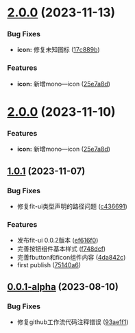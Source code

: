 # [2.0.0](https://github.com/geniusmanyxh/FitUI/compare/v1.0.2...v2.0.0) (2023-11-13)


### Bug Fixes

* **icon:** 修复未知图标 ([17c889b](https://github.com/geniusmanyxh/FitUI/commit/17c889b8e4b7172d7900bed2a285c3e720cc6316))


### Features

* **icon:** 新增mono—icon ([25e7a8d](https://github.com/geniusmanyxh/FitUI/commit/25e7a8dd095c6480cd5543266b7dc924a92d6b33))



# [2.0.0](https://github.com2/geniusmanyxh/FitUI/compare/v1.0.3...v2.0.0) (2023-11-10)


### Features

* **icon:** 新增mono—icon ([25e7a8d](https://github.com2/geniusmanyxh/FitUI/commit/25e7a8dd095c6480cd5543266b7dc924a92d6b33))



## [1.0.1](https://github.com2/geniusmanyxh/FitUI/compare/0.0.1-alpha...v1.0.1) (2023-11-07)


### Bug Fixes

* 修复fit-ui类型声明的路径问题 ([c436691](https://github.com2/geniusmanyxh/FitUI/commit/c43669125f813f45f5ad3c044b8616af8ca69561))


### Features

* 发布fit-ui 0.0.2版本 ([ef616f0](https://github.com2/geniusmanyxh/FitUI/commit/ef616f0c1901095a0bf46c44ee6ca62547ac2611))
* 完善按钮组件基本样式 ([f748dcf](https://github.com2/geniusmanyxh/FitUI/commit/f748dcfa144a55634893572fca22d84ff6e67753))
* 完善fbutton和ficon组件内容 ([4da842c](https://github.com2/geniusmanyxh/FitUI/commit/4da842cf145114ef309b2d510204b8c441497a14))
* first publish ([75140a6](https://github.com2/geniusmanyxh/FitUI/commit/75140a6dfd084ac7e07b5efa7163be1cab8217b4))



## [0.0.1-alpha](https://github.com2/geniusmanyxh/FitUI/compare/93ae1f1d59c7ab1705f26ce0bbebdc76b29bf983...0.0.1-alpha) (2023-08-10)


### Bug Fixes

* 修复github工作流代码注释错误 ([93ae1f1](https://github.com2/geniusmanyxh/FitUI/commit/93ae1f1d59c7ab1705f26ce0bbebdc76b29bf983))
